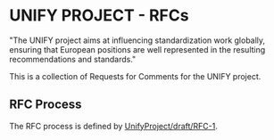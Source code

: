 # UNIFY PROJECT - RFCs

"The UNIFY project aims at influencing standardization work globally, ensuring that European positions are well represented in the resulting recommendations and standards."

This is a collection of Requests for Comments for the UNIFY project.

## RFC Process

The RFC process is defined by [UnifyProject/draft/RFC-1](https://github.com/hintjens/RFC-1/blob/master/draft/rfc-1.md).

